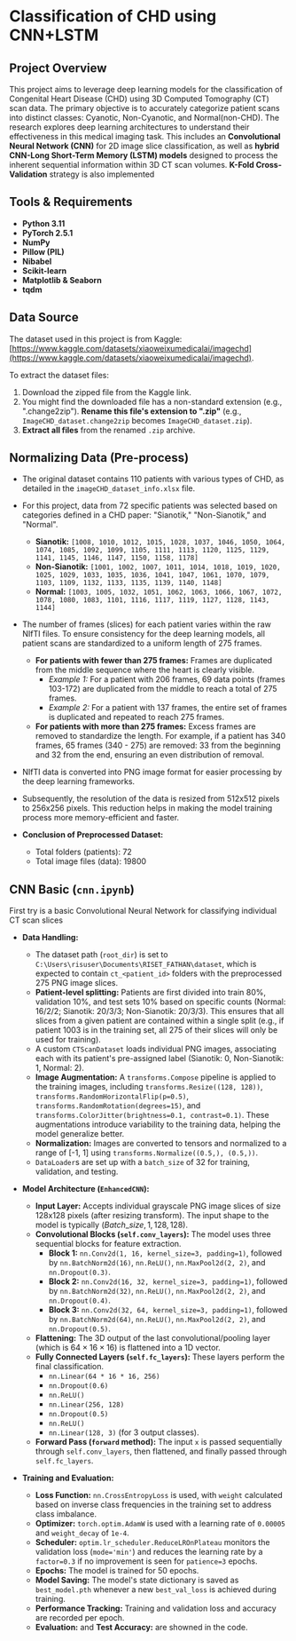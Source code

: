 # Classification of CHD using CNN+LSTM

##  Project Overview

This project aims to leverage deep learning models for the classification of Congenital Heart Disease (CHD) using 3D Computed Tomography (CT) scan data. The primary objective is to accurately categorize patient scans into distinct classes: Cyanotic, Non-Cyanotic, and Normal(non-CHD). The research explores deep learning architectures to understand their effectiveness in this medical imaging task. This includes an **Convolutional Neural Network (CNN)** for 2D image slice classification, as well as **hybrid CNN-Long Short-Term Memory (LSTM) models** designed to process the inherent sequential information within 3D CT scan volumes. **K-Fold Cross-Validation** strategy is also implemented

## Tools & Requirements

* **Python 3.11**
* **PyTorch 2.5.1** 
* **NumPy** 
* **Pillow (PIL)** 
* **Nibabel** 
* **Scikit-learn**
* **Matplotlib & Seaborn** 
* **tqdm** 

## Data Source
The dataset used in this project is from Kaggle:
[https://www.kaggle.com/datasets/xiaoweixumedicalai/imagechd](https://www.kaggle.com/datasets/xiaoweixumedicalai/imagechd).

To extract the dataset files:
1. Download the zipped file from the Kaggle link.
2. You might find the downloaded file has a non-standard extension (e.g., ".change2zip"). **Rename this file's extension to ".zip"** (e.g., `ImageCHD_dataset.change2zip` becomes `ImageCHD_dataset.zip`).
3. **Extract all files** from the renamed `.zip` archive.

## Normalizing Data (Pre-process)
* The original dataset contains 110 patients with various types of CHD, as detailed in the `imageCHD_dataset_info.xlsx` file.
* For this project, data from 72 specific patients was selected based on categories defined in a CHD paper: "Sianotik," "Non-Sianotik," and "Normal".
    * **Sianotik:** `[1008, 1010, 1012, 1015, 1028, 1037, 1046, 1050, 1064, 1074, 1085, 1092, 1099, 1105, 1111, 1113, 1120, 1125, 1129, 1141, 1145, 1146, 1147, 1150, 1158, 1178]`
    * **Non-Sianotik:** `[1001, 1002, 1007, 1011, 1014, 1018, 1019, 1020, 1025, 1029, 1033, 1035, 1036, 1041, 1047, 1061, 1070, 1079, 1103, 1109, 1132, 1133, 1135, 1139, 1140, 1148]`
    * **Normal:** `[1003, 1005, 1032, 1051, 1062, 1063, 1066, 1067, 1072, 1078, 1080, 1083, 1101, 1116, 1117, 1119, 1127, 1128, 1143, 1144]`

* The number of frames (slices) for each patient varies within the raw NIfTI files. To ensure consistency for the deep learning models, all patient scans are standardized to a uniform length of 275 frames.
    * **For patients with fewer than 275 frames:** Frames are duplicated from the middle sequence where the heart is clearly visible.
        * *Example 1:* For a patient with 206 frames, 69 data points (frames 103-172) are duplicated from the middle to reach a total of 275 frames.
        * *Example 2:* For a patient with 137 frames, the entire set of frames is duplicated and repeated to reach 275 frames.
    * **For patients with more than 275 frames:** Excess frames are removed to standardize the length. For example, if a patient has 340 frames, 65 frames (340 - 275) are removed: 33 from the beginning and 32 from the end, ensuring an even distribution of removal.
* NIfTI data is converted into PNG image format for easier processing by the deep learning frameworks.
* Subsequently, the resolution of the data is resized from 512x512 pixels to 256x256 pixels. This reduction helps in making the model training process more memory-efficient and faster.
* **Conclusion of Preprocessed Dataset:**
    * Total folders (patients): 72
    * Total image files (data): 19800

## CNN Basic (`cnn.ipynb`)

First try is a basic Convolutional Neural Network for classifying individual CT scan slices

* **Data Handling:**
    * The dataset path (`root_dir`) is set to `C:\Users\risuser\Documents\RISET_FATHAN\dataset`, which is expected to contain `ct_<patient_id>` folders with the preprocessed 275 PNG image slices.
    * **Patient-level splitting:** Patients are first divided into train 80%, validation 10%, and test sets 10% based on specific counts (Normal: 16/2/2; Sianotik: 20/3/3; Non-Sianotik: 20/3/3). This ensures that all slices from a given patient are contained within a single split (e.g., if patient 1003 is in the training set, all 275 of their slices will only be used for training).
    * A custom `CTScanDataset` loads individual PNG images, associating each with its patient's pre-assigned label (Sianotik: 0, Non-Sianotik: 1, Normal: 2).
    * **Image Augmentation:** A `transforms.Compose` pipeline is applied to the training images, including `transforms.Resize((128, 128))`, `transforms.RandomHorizontalFlip(p=0.5)`, `transforms.RandomRotation(degrees=15)`, and `transforms.ColorJitter(brightness=0.1, contrast=0.1)`. These augmentations introduce variability to the training data, helping the model generalize better.
    * **Normalization:** Images are converted to tensors and normalized to a range of [-1, 1] using `transforms.Normalize((0.5,), (0.5,))`.
    * `DataLoader`s are set up with a `batch_size` of 32 for training, validation, and testing.

* **Model Architecture (`EnhancedCNN`):**
    * **Input Layer:** Accepts individual grayscale PNG image slices of size 128x128 pixels (after resizing transform). The input shape to the model is typically $(Batch\_size, 1, 128, 128)$.
    * **Convolutional Blocks (`self.conv_layers`):** The model uses three sequential blocks for feature extraction.
        * **Block 1:** `nn.Conv2d(1, 16, kernel_size=3, padding=1)`, followed by `nn.BatchNorm2d(16)`, `nn.ReLU()`, `nn.MaxPool2d(2, 2)`, and `nn.Dropout(0.3)`.
        * **Block 2:** `nn.Conv2d(16, 32, kernel_size=3, padding=1)`, followed by `nn.BatchNorm2d(32)`, `nn.ReLU()`, `nn.MaxPool2d(2, 2)`, and `nn.Dropout(0.4)`.
        * **Block 3:** `nn.Conv2d(32, 64, kernel_size=3, padding=1)`, followed by `nn.BatchNorm2d(64)`, `nn.ReLU()`, `nn.MaxPool2d(2, 2)`, and `nn.Dropout(0.5)`.
    * **Flattening:** The 3D output of the last convolutional/pooling layer (which is $64 \times 16 \times 16$) is flattened into a 1D vector.
    * **Fully Connected Layers (`self.fc_layers`):** These layers perform the final classification.
        * `nn.Linear(64 * 16 * 16, 256)`
        * `nn.Dropout(0.6)`
        * `nn.ReLU()`
        * `nn.Linear(256, 128)`
        * `nn.Dropout(0.5)`
        * `nn.ReLU()`
        * `nn.Linear(128, 3)` (for 3 output classes).
    * **Forward Pass (`forward` method):** The input `x` is passed sequentially through `self.conv_layers`, then flattened, and finally passed through `self.fc_layers`.

* **Training and Evaluation:**
    * **Loss Function:** `nn.CrossEntropyLoss` is used, with `weight` calculated based on inverse class frequencies in the training set to address class imbalance.
    * **Optimizer:** `torch.optim.AdamW` is used with a learning rate of `0.00005` and `weight_decay` of `1e-4`.
    * **Scheduler:** `optim.lr_scheduler.ReduceLROnPlateau` monitors the validation loss (`mode='min'`) and reduces the learning rate by a `factor=0.3` if no improvement is seen for `patience=3` epochs.
    * **Epochs:** The model is trained for 50 epochs.
    * **Model Saving:** The model's state dictionary is saved as `best_model.pth` whenever a new `best_val_loss` is achieved during training.
    * **Performance Tracking:** Training and validation loss and accuracy are recorded per epoch.
    * **Evaluation:** and **Test Accuracy:** are showned in the code.
